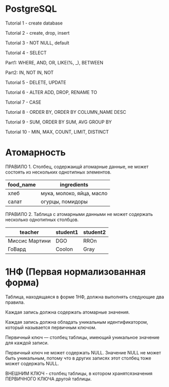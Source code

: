 # PostgreSQL
Tutorial 1 - create database

Tutorial 2 - create, drop, insert

Tutorial 3 - NOT NULL, default

Tutorial 4 - SELECT

Part1: WHERE, AND, OR, LIKE(%, _), BETWEEN

Part2: IN, NOT IN, NOT

Tutorial 5 - DELETE, UPDATE

Tutorial 6 - ALTER ADD, DROP, RENAME TO 

Tutorial 7 - CASE 

Tutorial 8 - ORDER BY, ORDER BY COLUMN_NAME DESC

Tutorial 9 - SUM, ORDER BY SUM, AVG GROUP BY

Tutorial 10 - MIN, MAX, COUNT, LIMIT, DISTINCT

# Атомарность

ПРАВИЛО 1. Столбец, содержаищй атомарные данные, не может состоять из нескольких однотипных элементов.

| food_name	| ingredients | 
| ------------- | ------------- |
| хлеб |	мука, молоко, яйца, масло |
| салат |	огурцы, помидоры |

ПРАВИЛО 2. Таблица с атомарными данными не может содержать несколько однотипных столбцов.

| teacher	| student1 | student2 | 
| ------------- | ------------- |------------- |
| Миссис Мартини |	DGO |  RROn |
| ГоВард |	Coolon | Gray |


# 1НФ (Первая нормализованная форма)

Таблица, находящаяся в форме 1НФ, должна выполнять следующие два правила.

Каждая запись должна содержать атомарные значения.

Каждая запись должна обладать уникальным идентификатором, который называется первичным ключом.

Первичный ключ — столбец таблицы, имеющий уникальное значение для каждой записи.

Первичный ключ не может содержать NULL. Значение NULL не может быть уникальным, потому что в других записях этот столбец тоже может содержать NULL.

ВНЕШНИМ КЛЮЧ - столбец таблицы, в котором хранятсязначения ПЕРВИЧНОГО КЛЮЧА другой таблицы.

